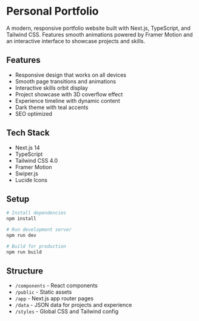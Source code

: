 # Personal Portfolio

A modern, responsive portfolio website built with Next.js, TypeScript, and Tailwind CSS. Features smooth animations powered by Framer Motion and an interactive interface to showcase projects and skills.

## Features

- Responsive design that works on all devices
- Smooth page transitions and animations
- Interactive skills orbit display
- Project showcase with 3D coverflow effect
- Experience timeline with dynamic content
- Dark theme with teal accents
- SEO optimized

## Tech Stack

- Next.js 14
- TypeScript
- Tailwind CSS 4.0
- Framer Motion
- Swiper.js
- Lucide Icons

## Setup

```bash
# Install dependencies
npm install

# Run development server
npm run dev

# Build for production
npm run build
```

## Structure

- `/components` - React components
- `/public` - Static assets
- `/app` - Next.js app router pages
- `/data` - JSON data for projects and experience
- `/styles` - Global CSS and Tailwind config
